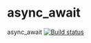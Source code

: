 # async_await
async_await [![Build status](https://ci.appveyor.com/api/projects/status/q7hpklvdu1l40yao/branch/master?svg=true)](https://ci.appveyor.com/project/Pavel-A-T/async-await/branch/master)

